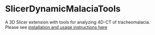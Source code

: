 # SlicerDynamicMalaciaTools
A 3D Slicer extension with tools for analyzing 4D-CT of tracheomalacia. Please see [installation and usage instructions here](3D%20Slicer%20Dynamic%20Malacia%20Toolkit%20Tutorial.pdf)
